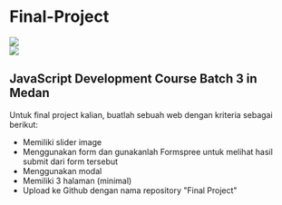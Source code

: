 # Final-Project

<div class="row">
  <div class="column">
    <img src="https://hacktiv8.com/img/logo/dev-c/logo-h8.png__vzu2vhp2VRX%2Bewg7J0bPlaA158b568a02339a02a2dd104057afb3c1">
  </div>
  <div class="column">
    <img src="https://hacktiv8.com/img/logo/dev-c/logo-devc.png__vzu2vhp2VRX%2Bewg7J0bPlaAa7011483f450f625b95497c6d4afe084">
  </div>
</div>
<h2>JavaScript Development Course Batch 3 in Medan</h2>
Untuk final project kalian, buatlah sebuah web dengan kriteria sebagai berikut:<br>
<ul>
  <li>Memiliki slider image</li>
  <li>Menggunakan form dan gunakanlah Formspree untuk melihat hasil submit dari form tersebut</li>
  <li>Menggunakan modal</li>
  <li>Memiliki 3 halaman (minimal)</li>
  <li>Upload ke Github dengan nama repository "Final Project"</li>
</ul>
